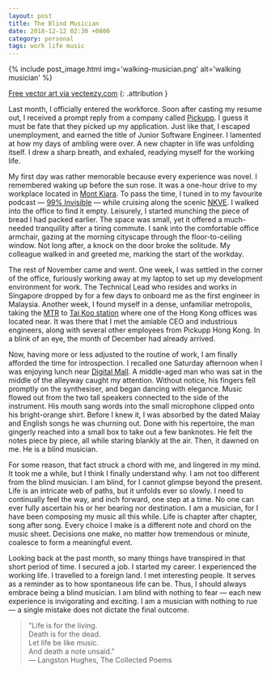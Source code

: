 ```yaml
---
layout: post
title: The Blind Musician
date: 2018-12-12 02:30 +0800
category: personal
tags: work life music
---
```


{% include post_image.html
    img='walking-musician.png'
    alt='walking musician' %}

<a href="https://www.vecteezy.com">Free vector art via vecteezy.com</a>
{: .attribution }

Last month, I officially entered the workforce. Soon after casting my resume out, I received a prompt reply from a company called [Pickupp](https://pickupp.io/). I guess it must be fate that they picked up my application. Just like that, I escaped unemployment, and earned the title of Junior Software Engineer. I lamented at how my days of ambling were over. A new chapter in life was unfolding itself. I drew a sharp breath, and exhaled, readying myself for the working life.

My first day was rather memorable because every experience was novel. I remembered waking up before the sun rose. It was a one-hour drive to my workplace located in [Mont Kiara](https://en.wikipedia.org/wiki/Mont_Kiara). To pass the time, I tuned in to my favourite podcast — [99% Invisible](https://99percentinvisible.org/) — while cruising along the scenic [NKVE](https://en.wikipedia.org/wiki/New_Klang_Valley_Expressway). I walked into the office to find it empty. Leisurely, I started munching the piece of bread I had packed earlier. The space was small, yet it offered a much-needed tranquility after a tiring commute. I sank into the comfortable office armchair, gazing at the morning cityscape through the floor-to-ceiling window. Not long after, a knock on the door broke the solitude. My colleague walked in and greeted me, marking the start of the workday.

The rest of November came and went. One week, I was settled in the corner of the office, furiously working away at my laptop to set up my development environment for work. The Technical Lead who resides and works in Singapore dropped by for a few days to onboard me as the first engineer in Malaysia. Another week, I found myself in a dense, unfamiliar metropolis, taking the [MTR](http://www.mtr.com.hk) to [Tai Koo station](https://en.wikipedia.org/wiki/Tai_Koo_station) where one of the Hong Kong offices was located near. It was there that I met the amiable CEO and industrious engineers, along with several other employees from Pickupp Hong Kong. In a blink of an eye, the month of December had already arrived.

Now, having more or less adjusted to the routine of work, I am finally afforded the time for introspection. I recalled one Saturday afternoon when I was enjoying lunch near [Digital Mall](http://digitalmall.com.my). A middle-aged man who was sat in the middle of the alleyway caught my attention. Without notice, his fingers fell promptly on the synthesiser, and began dancing with elegance. Music flowed out from the two tall speakers connected to the side of the instrument. His mouth sang words into the small microphone clipped onto his bright-orange shirt. Before I knew it, I was absorbed by the dated Malay and English songs he was churning out. Done with his repertoire, the man gingerly reached into a small box to take out a few banknotes. He felt the notes piece by piece, all while staring blankly at the air. Then, it dawned on me. He is a blind musician.

For some reason, that fact struck a chord with me, and lingered in my mind. It took me a while, but I think I finally understand why. I am not too different from the blind musician. I am blind, for I cannot glimpse beyond the present. Life is an intricate web of paths, but it unfolds ever so slowly. I need to continually feel the way, and inch forward, one step at a time. No one can ever fully ascertain his or her bearing nor destination. I am a musician, for I have been composing my music all this while. Life is chapter after chapter, song after song. Every choice I make is a different note and chord on the music sheet. Decisions one make, no matter how tremendous or minute, coalesce to form a meaningful event.

Looking back at the past month, so many things have transpired in that short period of time. I secured a job. I started my career. I experienced the working life. I travelled to a foreign land. I met interesting people. It serves as a reminder as to how spontaneous life can be. Thus, I should always embrace being a blind musician. I am blind with nothing to fear — each new experience is invigorating and exciting. I am a musician with nothing to rue — a single mistake does not dictate the final outcome. 

> "Life is for the living. <br />
> Death is for the dead. <br />
> Let life be like music. <br />
> And death a note unsaid." <br />
> ― Langston Hughes, The Collected Poems
